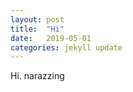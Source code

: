 ```yaml
---
layout: post
title:  "Hi"
date:   2019-05-01 
categories: jekyll update
---
```


Hi. narazzing 

[jekyll-docs]: https://jekyllrb.com/docs/home
[jekyll-gh]:   https://github.com/jekyll/jekyll
[jekyll-talk]: https://talk.jekyllrb.com/
